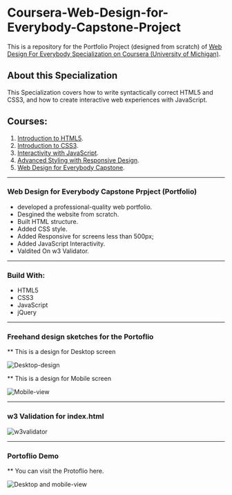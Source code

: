 # Coursera-Web-Design-for-Everybody-Capstone-Project
This is a repository for the Portfolio Project (designed from scratch) of [Web Design For Everybody Specialization on Coursera (University of Michigan)](https://www.coursera.org/specializations/web-design).

## About this Specialization
This Specialization covers how to write syntactically correct HTML5 and CSS3, and how to create interactive web experiences with JavaScript.

## Courses: 
1. [Introduction to HTML5](https://www.coursera.org/learn/html?specialization=web-design).
2. [Introduction to CSS3](https://www.coursera.org/learn/introcss?specialization=web-design).
3. [Interactivity with JavaScript](https://www.coursera.org/learn/javascript?specialization=web-design).
4. [Advanced Styling with Responsive Design](https://www.coursera.org/learn/responsivedesign?specialization=web-design).
5. [Web Design for Everybody Capstone](https://www.coursera.org/learn/web-design-project).

---

### Web Design for Everybody Capstone Prpject (Portfolio)
* developed a professional-quality web portfolio.
* Desgined the website from scratch.
* Built HTML structure.
* Added CSS style.
* Added Responsive for screens less than 500px;
* Added JavaScript Interactivity.
* Valdited On w3 Validator.

---

### Build With: 
* HTML5
* CSS3
* JavaScript
* jQuery

---

### Freehand design sketches for the Portoflio

** This is a design for Desktop screen

![Desktop-design](https://github.com/NohaaAa/Coursera-Web-Design-for-Everybody-Capstone-Project/blob/master/Designs/Desktop%20view.png)


** This is a design for Mobile screen


![Mobile-view](https://github.com/NohaaAa/Coursera-Web-Design-for-Everybody-Capstone-Project/blob/master/Designs/mobile%20view.png)

---

### w3 Validation for index.html
![w3validator](https://github.com/NohaaAa/Coursera-Web-Design-for-Everybody-Capstone-Project/blob/master/Validations/w3-validator.png)

---

### Portoflio Demo

** You can visit the Protoflio here.


![Desktop and mobile-view](https://github.com/NohaaAa/Coursera-Web-Design-for-Everybody-Capstone-Project/blob/master/Screenshots/portfolio.gif)






